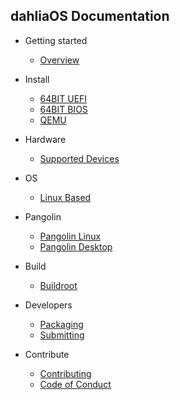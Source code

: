 ## dahliaOS Documentation

- Getting started

  - [Overview](/)

- Install

  - [64BIT UEFI](install/efi)
  - [64BIT BIOS](install/legacy)
  - [QEMU](install/qemu)

- Hardware

  - [Supported Devices](hardware/support)

- OS

  - [Linux Based](os/linux)

- Pangolin

  - [Pangolin Linux](pangolin/pangolin-linux)
  - [Pangolin Desktop](pangolin/pangolin)

- Build

  - [Buildroot](build/buildroot)

- Developers

  - [Packaging](developer/packaging)
  - [Submitting](developer/submitting)

- Contribute

  - [Contributing](contribute/contributing)
  - [Code of Conduct](contribute/conduct)
